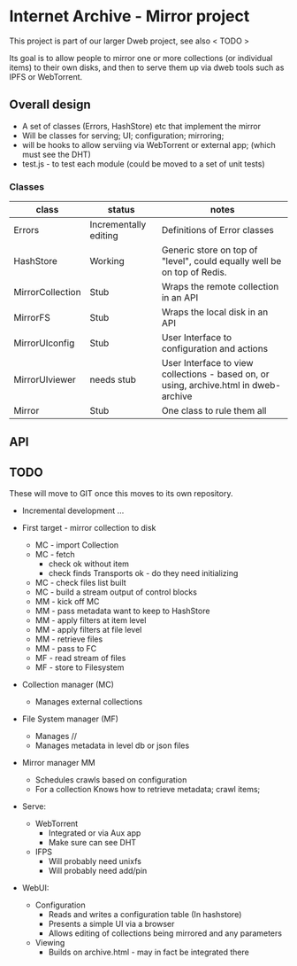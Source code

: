 # Internet Archive - Mirror project

This project is part of our larger Dweb project, see also < TODO >

Its goal is to allow people to mirror one or more collections (or individual items) 
to their own disks, and then to serve them up via dweb tools such as IPFS or WebTorrent.

## Overall design

* A set of classes (Errors, HashStore) etc that implement the mirror
* Will be classes for serving; UI; configuration; mirroring; 
* will be hooks to allow serviing via WebTorrent or external app; (which must see the DHT)
* test.js - to test each module (could be moved to a set of unit tests)

### Classes

class|status|notes
-----|-----|---
Errors|Incrementally editing|Definitions of Error classes
HashStore|Working|Generic store on top of "level", could equally well be on top of Redis.
MirrorCollection|Stub|Wraps the remote collection in an API
MirrorFS|Stub|Wraps the local disk in an API
MirrorUIconfig|Stub|User Interface to configuration and actions
MirrorUIviewer|needs stub|User Interface to view collections - based on, or using, archive.html in dweb-archive
Mirror|Stub|One class to rule them all


## API

## TODO
These will move to GIT once this moves to its own repository. 

* Incremental development ...
* First target - mirror collection to disk
    * MC - import Collection
    * MC - fetch 
        - check ok without item 
        - check finds Transports ok - do they need initializing
    * MC - check files list built
    * MC - build a stream output of control blocks
    * MM - kick off MC
    * MM - pass metadata want to keep to HashStore
    * MM - apply filters at item level
    * MM - apply filters at file level
    * MM - retrieve files
    * MM - pass to FC
    * MF - read stream of files 
    * MF - store to Filesystem


* Collection manager (MC)
    * Manages external collections
* File System manager (MF)
    * Manages <config>/<item>/<file>
    * Manages metadata in level db or json files
* Mirror manager MM
    * Schedules crawls based on configuration
    * For a collection Knows how to retrieve metadata; crawl items; 
* Serve:
    * WebTorrent
        * Integrated or via Aux app
        * Make sure can see DHT
    * IFPS
        * Will probably need unixfs
        * Will probably need add/pin
* WebUI:
    * Configuration
        * Reads and writes a configuration table (In hashstore)
        * Presents a simple UI via a browser
        * Allows editing of collections being mirrored and any parameters
    * Viewing
        * Builds on archive.html - may in fact be integrated there
        
        


